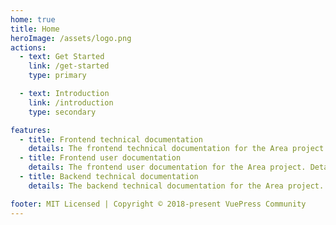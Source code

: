 ```yaml
---
home: true
title: Home
heroImage: /assets/logo.png
actions:
  - text: Get Started
    link: /get-started
    type: primary

  - text: Introduction
    link: /introduction
    type: secondary

features:
  - title: Frontend technical documentation
    details: The frontend technical documentation for the Area project. Detailed information about the frontend architecture, components, and more.
  - title: Frontend user documentation
    details: The frontend user documentation for the Area project. Detailed information about how to use the Area project.
  - title: Backend technical documentation
    details: The backend technical documentation for the Area project. Detailed information about the backend architecture. Contains information about the API, database, and more.

footer: MIT Licensed | Copyright © 2018-present VuePress Community
---
```


<!--
This is the content of home page. Check [Home Page Docs][default-theme-home] for more details.

[default-theme-home]: https://vuejs.press/reference/default-theme/frontmatter.html#home-page -->
